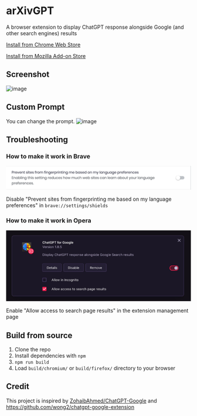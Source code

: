 # arXivGPT

A browser extension to display ChatGPT response alongside Google (and other search engines) results

[Install from Chrome Web Store](https://chatgpt4google.com/chrome?utm_source=github)

[Install from Mozilla Add-on Store](https://chatgpt4google.com/firefox?utm_source=github)


## Screenshot

<img width="1418" alt="image" src="https://user-images.githubusercontent.com/901975/217130285-20d0bf67-e9a8-46ca-9d9d-f49b42515a7d.png">

## Custom Prompt
You can change the prompt.
<img width="1031" alt="image" src="https://user-images.githubusercontent.com/901975/217131081-d5487c3f-cb5c-46f4-be21-e4f1a22e9fce.png">

## Troubleshooting

### How to make it work in Brave

![Screenshot](screenshots/brave.png?raw=true)

Disable "Prevent sites from fingerprinting me based on my language preferences" in `brave://settings/shields`

### How to make it work in Opera

![Screenshot](screenshots/opera.png?raw=true)

Enable "Allow access to search page results" in the extension management page

## Build from source

1. Clone the repo
2. Install dependencies with `npm`
3. `npm run build`
4. Load `build/chromium/` or `build/firefox/` directory to your browser

## Credit

This project is inspired by [ZohaibAhmed/ChatGPT-Google](https://github.com/ZohaibAhmed/ChatGPT-Google) and https://github.com/wong2/chatgpt-google-extension
